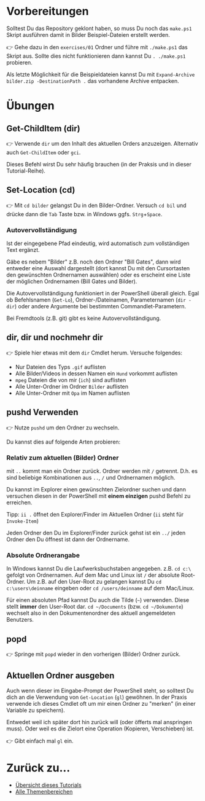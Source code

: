 # Vorbereitungen

Solltest Du das Repository geklont haben, so muss Du noch das `make.ps1` Skript ausführen damit in Bilder Beispiel-Dateien erstellt werden.

👉 Gehe dazu in den `exercises/01` Ordner und führe mit `./make.ps1` das Skript aus. Sollte dies nicht funktionieren dann kannst Du `. ./make.ps1` probieren.

Als letzte Möglichkeit für die Beispieldateien kannst Du mit `Expand-Archive bilder.zip -DestinationPath .` das vorhandene Archive entpacken.

# Übungen

## Get-ChildItem (dir)

👉 Verwende `dir` um den Inhalt des aktuellen Orders anzuzeigen.
Alternativ auch `Get-ChildItem` oder `gci`.

Dieses Befehl wirst Du sehr häufig brauchen (in der Praksis und in dieser Tutorial-Reihe).

## Set-Location (cd)

👉 Mit `cd bilder` gelangst Du in den Bilder-Ordner.
Versuch `cd bil` und drücke dann die `Tab` Taste bzw. in Windows ggfs. `Strg`+`Space`.

### Autovervollständigung

Ist der eingegebene Pfad eindeutig, wird automatisch zum vollständigen Text ergänzt.

Gäbe es nebem "Bilder" z.B. noch den Ordner "Bill Gates", dann wird entweder eine Auswahl dargestellt (dort kannst Du mit den Cursortasten den gewünschten Ordnernamen auswählen) oder es erscheint eine Liste der möglichen Ordnernamen (Bill Gates und Bilder).

Die Autovervollständigung funktioniert in der PowerShell überall gleich. Egal ob Befehlsnamen (`Get-Lo`<Tab>), Ordner-/Dateinamen, Parameternamen (`dir -dir`<Tab>) oder andere Argumente bei bestimmten Commandlet-Parametern.

Bei Fremdtools (z.B. git) gibt es keine Autovervollständigung.

## dir, dir und nochmehr dir

👉 Spiele hier etwas mit dem `dir` Cmdlet herum. Versuche folgendes:

- Nur Dateien des Typs `.gif` auflisten
- Alle Bilder/Videos in dessen Namen ein `Hund` vorkommt auflisten
- `mpeg` Dateien die von mir (`ich`) sind auflisten
- Alle Unter-Ordner im Ordner `Bilder` auflisten
- Alle Unter-Ordner mit `Opa` im Namen auflisten

## pushd Verwenden

👉 Nutze `pushd` um den Ordner zu wechseln.

Du kannst dies auf folgende Arten probieren:

### Relativ zum aktuellen (Bilder) Ordner

mit `..` kommt man ein Ordner zurück. Ordner werden mit `/` getrennt. D.h. es sind beliebige Kombinationen aus `..`, `/` und Ordnernamen möglich.

Du kannst im Explorer einen gewünschten Zielordner suchen und dann versuchen diesen in der PowerShell mit **einem einzigen** pushd Befehl zu erreichen.

Tipp: `ii .` öffnet den Explorer/Finder im Aktuellen Ordner (`ii` steht für `Invoke-Item`)

Jeden Ordner den Du im Explorer/Finder zurück gehst ist ein `../` jeden Ordner den Du öffnest ist dann der Ordnername.

### Absolute Ordnerangabe

In Windows kannst Du die Laufwerksbuchstaben angegeben. z.B. `cd c:\` gefolgt von Ordnernamen. Auf dem Mac und Linux ist `/` der absolute Root-Ordner. Um z.B. auf den User-Root zu gelangen kannst Du `cd c:\users\deinname` eingeben oder `cd /users/deinname` auf dem Mac/Linux.

Für einen absoluten Pfad kannst Du auch die Tilde (`~`) verwenden. Diese stellt **immer** den User-Root dar. `cd ~/Documents` (bzw. `cd ~/Dokumente`) wechselt also in den Dokumentenordner des aktuell angemeldeten Benutzers.

## popd

👉 Springe mit `popd` wieder in den vorherigen (Bilder) Ordner zurück. 

## Aktuellen Ordner ausgeben

Auch wenn dieser im Eingabe-Prompt der PowerShell steht, so solltest Du dich an die Verwendung von `Get-Location` (`gl`) gewöhnen. In der Praxis verwende ich dieses Cmdlet oft um mir einen Ordner zu "merken" (in einer Variable zu speichern).

Entwedet weil ich später dort hin zurück will (oder öfferts mal anspringen muss). Oder weil es die Zielort eine Operation (Kopieren, Verschieben) ist.

👉 Gibt einfach mal `gl` ein.

# Zurück zu...

- [Übersicht dieses Tutorials](../../readme.md)
- [Alle Themenbereichen](https://github.com/bugfrei/itea.git)